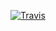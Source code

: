 [![Travis](https://travis-ci.org/hakanensari/fixer-io.svg)](https://travis-ci.org/hakanensari/fixer-io)
